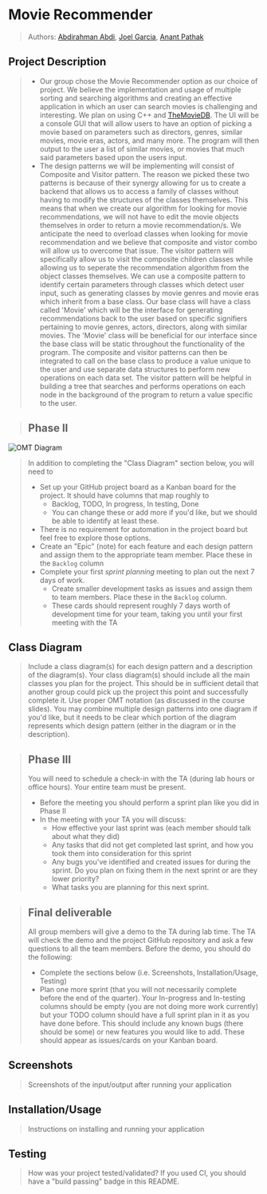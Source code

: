 # Movie Recommender
 > Authors: [Abdirahman Abdi](https://github.com/AmbientOne), [Joel Garcia](https://github.com/jgarc594), [Anant Pathak](https://github.com/apath005)


## Project Description
 > * Our group chose the Movie Recommender option as our choice of project. We believe the implementation and usage of multiple sorting and searching algorithms 
and creating an effective application in which an user can search movies is challenging and interesting. We plan on using C++ and
[TheMovieDB](https://developers.themoviedb.org/3). The UI will be a console GUI that will allow users to have an option of picking a movie based on parameters such as directors, genres, similar movies, movie eras, actors, and many more. The program will then output to the user a list of similar movies, or movies that much said parameters based upon the users input. 
 > * The design patterns we will be implementing will consist of Composite and Visitor pattern. The reason we picked these two patterns is because of their synergy allowing for 
us to create a backend that allows us to access a family of classes without having to modify the structures of the classes themselves. This means that when we create our 
algorithm for looking for movie recommendations, we will not have to edit the movie objects themselves in order to return a movie recommendation/s. We anticipate the need 
to overload classes when looking for movie recommendation and we believe that composite and vistor combo will allow us to overcome that issue. The visitor pattern will
specifically allow us to visit the composite children classes while allowing us to seperate the recommendation algorithm from the object classes themselves. We can use
a composite pattern to identify certain parameters through classes which detect user input, such as generating classes by movie genres and movie eras which inherit from a base class.
Our base class will have a class called 'Movie' which will be the interface for generating recommendations back to the user based on specific signifiers pertaining to movie genres,
actors, directors, along with similar movies. The 'Movie' class will be beneficial for our interface since the base class will be static throughout the functionality of the program.
The composite and visitor patterns can then be integrated to call on the base class to produce a value unique to the user and use separate data structures to perform new operations
on each data set. The visitor pattern will be helpful in building a tree that searches and performs operations on each node in the background of the program to return a value specific to the user.

 > ## Phase II
 ![OMT Diagram](https://drive.google.com/file/d/1y5SMnuya250D7TdZKEJGqEtZVIuZ-hOU/view?usp=sharing)
 > In addition to completing the "Class Diagram" section below, you will need to 
 > * Set up your GitHub project board as a Kanban board for the project. It should have columns that map roughly to 
 >   * Backlog, TODO, In progress, In testing, Done
 >   * You can change these or add more if you'd like, but we should be able to identify at least these.
 > * There is no requirement for automation in the project board but feel free to explore those options.
 > * Create an "Epic" (note) for each feature and each design pattern and assign them to the appropriate team member. Place these in the `Backlog` column
 > * Complete your first *sprint planning* meeting to plan out the next 7 days of work.
 >   * Create smaller development tasks as issues and assign them to team members. Place these in the `Backlog` column.
 >   * These cards should represent roughly 7 days worth of development time for your team, taking you until your first meeting with the TA
## Class Diagram
 > Include a class diagram(s) for each design pattern and a description of the diagram(s). Your class diagram(s) should include all the main classes you plan for the project. This should be in sufficient detail that another group could pick up the project this point and successfully complete it. Use proper OMT notation (as discussed in the course slides). You may combine multiple design patterns into one diagram if you'd like, but it needs to be clear which portion of the diagram represents which design pattern (either in the diagram or in the description). 
 
 > ## Phase III
 > You will need to schedule a check-in with the TA (during lab hours or office hours). Your entire team must be present. 
 > * Before the meeting you should perform a sprint plan like you did in Phase II
 > * In the meeting with your TA you will discuss: 
 >   - How effective your last sprint was (each member should talk about what they did)
 >   - Any tasks that did not get completed last sprint, and how you took them into consideration for this sprint
 >   - Any bugs you've identified and created issues for during the sprint. Do you plan on fixing them in the next sprint or are they lower priority?
 >   - What tasks you are planning for this next sprint.

 > ## Final deliverable
 > All group members will give a demo to the TA during lab time. The TA will check the demo and the project GitHub repository and ask a few questions to all the team members. 
 > Before the demo, you should do the following:
 > * Complete the sections below (i.e. Screenshots, Installation/Usage, Testing)
 > * Plan one more sprint (that you will not necessarily complete before the end of the quarter). Your In-progress and In-testing columns should be empty (you are not doing more work currently) but your TODO column should have a full sprint plan in it as you have done before. This should include any known bugs (there should be some) or new features you would like to add. These should appear as issues/cards on your Kanban board. 
 
 ## Screenshots
 > Screenshots of the input/output after running your application
 ## Installation/Usage
 > Instructions on installing and running your application
 ## Testing
 > How was your project tested/validated? If you used CI, you should have a "build passing" badge in this README.
 
